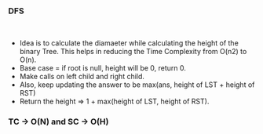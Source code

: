 ### DFS
​
- Idea is to calculate the diamaeter while calculating the height of the binary Tree. This helps in reducing the Time Complexity from O(n2) to O(n).
- Base case = if root is null, height will be 0, return 0.
- Make calls on left child and right child.
- Also, keep updating the answer to be max(ans, height of LST + height of RST)
- Return the height => 1 + max(height of LST, height of RST).
​
### TC -> O(N) and SC -> O(H)